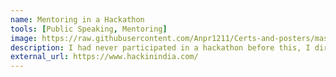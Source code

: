 ```yaml
---
name: Mentoring in a Hackathon
tools: [Public Speaking, Mentoring]
image: https://raw.githubusercontent.com/Anpr1211/Certs-and-posters/master/HackInIndiaMentor.png
description: I had never participated in a hackathon before this, I directly took a jump to a mentor for Hack In India, a national level hackathon organised by Script Foundation.
external_url: https://www.hackinindia.com/
---
```

